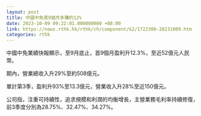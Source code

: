 ```yaml
---
layout: post
title: 中國中免首9個月多賺約12%
date: 2023-10-09 09:22:01.000000000 +08:00
link: https://news.rthk.hk/rthk/ch/component/k2/1722300-20231009.htm
categories: rthk
---
```


中國中免業績快報顯示，至9月底止，首9個月盈利升12.3%，至近52億元人民幣。

期內，營業總收入升29%至約508億元。

單計第3季，盈利升93%至13.3億元，營業收入升28%至近150億元。

公司指，注重可持續性，追求規模和利潤的均衡增長，主營業務毛利率持續修復，前3季度分別為28.75%、32.47%、34.27%。
